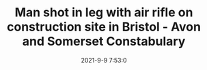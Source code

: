 ---
"title": "Man shot in leg with air rifle on construction site in Bristol - Avon and Somerset Constabulary"
"date": "2021-9-9 7:53:0"
"feed_name": "GOOGLENEWSCONSTRUCTION"
"feed_website": "https://news.google.com/search?q=construction%2Bincident&hl=en-US&gl=US&ceid=US:en"
"feed_rss": "https://news.google.com/rss/search?q=construction%2Bincident&hl=en-US&gl=US&ceid=US:en"
"link": "https://www.avonandsomerset.police.uk/news/2021/09/man-shot-in-leg-with-air-rifle-on-construction-site-in-bristol/"
"file": "_posts/2021-1-1-fa6e1ade12763571071ede984bbcda855b0cfc7b.md"
"accident": "1"
"drilling": "0"
---